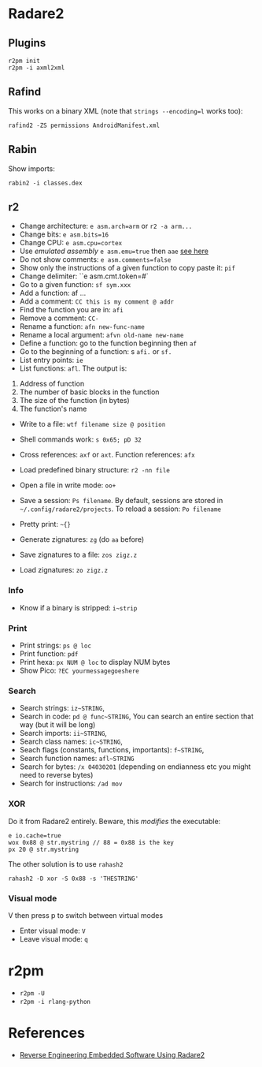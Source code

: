# Radare2

## Plugins

```
r2pm init
r2pm -i axml2xml
```

## Rafind

This works on a binary XML (note that `strings --encoding=l` works too):
```
rafind2 -ZS permissions AndroidManifest.xml
```

## Rabin

Show imports:
```
rabin2 -i classes.dex
```

## r2

- Change architecture: `e asm.arch=arm` or `r2 -a arm...`
- Change bits: `e asm.bits=16`
- Change CPU: `e asm.cpu=cortex`
- Use *emulated assembly* `e asm.emu=true` then `aae` [see here](https://blog.superponible.com/2017/04/15/emulating-assembly-in-radare2/)
- Do not show comments: `e asm.comments=false`
- Show only the instructions of a given function to copy paste it: `pif`
- Change delimiter: ``e asm.cmt.token=#`
- Go to a given function: `sf sym.xxx`
- Add a function: af ...
- Add a comment: `CC this is my comment @ addr`
- Find the function you are in: `afi`
- Remove a comment: `CC-`
- Rename a function: `afn new-func-name`
- Rename a local argument: `afvn old-name new-name`
- Define a function: go to the function beginning then `af`
- Go to the beginning of a function: s `afi.` or `sf.`
- List entry points: `ie`
- List functions: `afl`. The output is:

1. Address of function
2. The number of basic blocks in the function
3. The size of the function (in bytes)
4. The function's name

- Write to a file: `wtf filename size @ position`
- Shell commands work: `s 0x65; pD 32`
- Cross references: `axf` or `axt`. Function references: `afx`
- Load predefined binary structure: `r2 -nn file`
- Open a file in write mode: `oo+`
- Save a session: `Ps filename`. By default, sessions are stored in `~/.config/radare2/projects`. To reload a session: `Po filename`
- Pretty print: `~{}`

- Generate zignatures: `zg` (do `aa` before)
- Save zignatures to a file: `zos zigz.z`
- Load zignatures: `zo zigz.z`

### Info

- Know if a binary is stripped: `i~strip`



### Print

- Print strings: `ps @ loc`
- Print function: `pdf`
- Print hexa: `px NUM @ loc` to display NUM bytes
- Show Pico: `?EC yourmessagegoeshere`

### Search


- Search strings: `iz~STRING`,
- Search in code: `pd @ func~STRING`, You can search an entire section that way (but it will be long)
- Search imports: `ii~STRING`,
- Search class names: `ic~STRING`,
- Seach flags (constants, functions, importants): `f~STRING`,
- Search function names: `afl~STRING`
- Search for bytes: `/x 04030201` (depending on endianness etc you might need to reverse bytes)
- Search for instructions: `/ad mov`

### XOR

Do it from Radare2 entirely. Beware, this *modifies* the executable:

```
e io.cache=true
wox 0x88 @ str.mystring // 88 = 0x88 is the key
px 20 @ str.mystring
```

The other solution is to use `rahash2`

`rahash2 -D xor -S 0x88 -s 'THESTRING' `

### Visual mode

V then press p to switch between virtual modes

- Enter visual mode: `V`
- Leave visual mode: `q`

# r2pm

- `r2pm -U`
- `r2pm -i rlang-python`

# References

- [Reverse Engineering Embedded Software Using Radare2](http://radare.org/get/r2embed-auckland2015.pdf)


